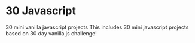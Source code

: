 # 30 Javascript
 30 mini vanilla javascript projects
 This includes 30 mini javascript projects based on 30 day vanilla js challenge!
